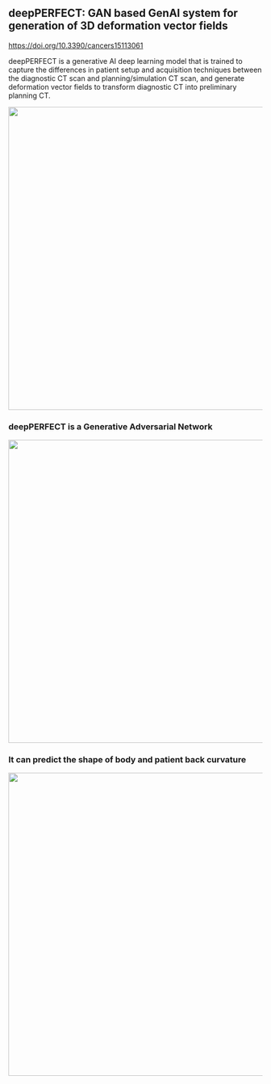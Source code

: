 ## deepPERFECT: GAN based GenAI system for generation of 3D deformation vector fields 
https://doi.org/10.3390/cancers15113061

deepPERFECT is a generative AI deep learning model that is trained to capture the differences in patient setup and acquisition techniques between the diagnostic CT scan and planning/simulation CT scan, and generate deformation vector fields to transform diagnostic CT into preliminary planning CT. 

<p align="center">
<img width="600"  src=https://www.mdpi.com/cancers/cancers-15-03061/article_deploy/html/images/cancers-15-03061-g002.png>
</p>



### deepPERFECT is a Generative Adversarial Network

<p align="center">
<img width="600"  src=https://github.com/hh1368hh/deepPERFECT/assets/12381813/55a9b5f6-638a-4457-8a71-50015d924904>
</p>

### It can predict the shape of body and patient back curvature

<p align="center">
<img width="600"  src=https://github.com/hh1368hh/deepPERFECT/assets/12381813/ed96ea6e-c70d-46ce-89f1-92d9480a546a>
</p>
